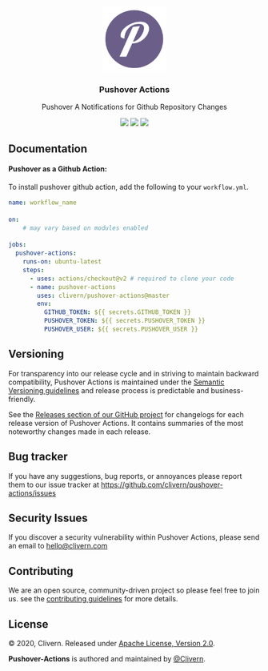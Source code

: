 <p align="center">
    <img alt="Pushover Actions Logo" src="https://raw.githubusercontent.com/Clivern/pushover-actions/master/assets/images/logo.png" height="130" />
    <h3 align="center">Pushover Actions</h3>
    <p align="center">Pushover A Notifications for Github Repository Changes</p>
    <p align="center">
        <a href="https://travis-ci.com/Clivern/pushover-actions"><img src="https://travis-ci.com/Clivern/pushover-actions.svg?branch=master"></a>
        <a href="https://github.com/Clivern/pushover-actions/releases"><img src="https://img.shields.io/badge/Version-0.0.2-red.svg"></a>
        <a href="https://github.com/Clivern/pushover-actions/blob/master/LICENSE"><img src="https://img.shields.io/badge/LICENSE-Apache--2.0-orange.svg"></a>
    </p>
</p>


## Documentation

#### Pushover as a Github Action:

To install pushover github action, add the following to your `workflow.yml`.

```yml
name: workflow_name

on:
    # may vary based on modules enabled

jobs:
  pushover-actions:
    runs-on: ubuntu-latest
    steps:
      - uses: actions/checkout@v2 # required to clone your code
      - name: pushover-actions
        uses: clivern/pushover-actions@master
        env:
          GITHUB_TOKEN: ${{ secrets.GITHUB_TOKEN }}
          PUSHOVER_TOKEN: ${{ secrets.PUSHOVER_TOKEN }}
          PUSHOVER_USER: ${{ secrets.PUSHOVER_USER }}
```


## Versioning

For transparency into our release cycle and in striving to maintain backward compatibility, Pushover Actions is maintained under the [Semantic Versioning guidelines](https://semver.org/) and release process is predictable and business-friendly.

See the [Releases section of our GitHub project](https://github.com/clivern/pushover-actions/releases) for changelogs for each release version of Pushover Actions. It contains summaries of the most noteworthy changes made in each release.


## Bug tracker

If you have any suggestions, bug reports, or annoyances please report them to our issue tracker at https://github.com/clivern/pushover-actions/issues


## Security Issues

If you discover a security vulnerability within Pushover Actions, please send an email to [hello@clivern.com](mailto:hello@clivern.com)


## Contributing

We are an open source, community-driven project so please feel free to join us. see the [contributing guidelines](CONTRIBUTING.md) for more details.


## License

© 2020, Clivern. Released under [Apache License, Version 2.0](https://www.apache.org/licenses/LICENSE-2.0).

**Pushover-Actions** is authored and maintained by [@Clivern](https://github.com/clivern).

